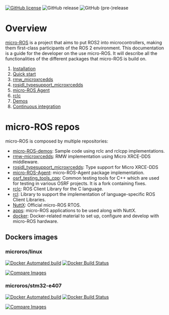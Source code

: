 [![GitHub license](https://img.shields.io/github/license/microROS/micro-ROS-doc.svg)](https://github.com/microROS/micro-ROS-doc)
![GitHub release](https://img.shields.io/github/release/microROS/micro-ROS-doc.svg?label=last_release)
![GitHub (pre-)release](https://img.shields.io/github/release-pre/microROS/rmicro-ROS-doc.svg?label=pre_release)

# Overview 

[micro-ROS](https://microros.github.io/micro-ROS/) is a project that aims to put ROS2 into microcontrollers, making them first-class participants of the ROS 2 environment. 
This documentation is a guide for the developer on the use micro-ROS. 
It will describe all the functionalities of the different packages that micro-ROS is build on.


1. [Installation](Installation/README.md)
1. [Quick start](Quick_start/README.md)
1. [rmw_microxrcedds](rmw_microxrcedds/README.md)
1. [rosidl_typesupport_microxrcedds](rosidl_typesupport_microxrcedds/README.md)
1. [micro-ROS Agent](MicroROS_Agent/README.md)
1. [rclc](rclc/README.md)
1. [Demos](Demos/README.md)
1. [Continuous integration](Continuous_integration/README.md)

# micro-ROS repos

micro-ROS is composed by multiple repositories:

* [micro-ROS-demos](https://github.com/microROS/micro-ROS-demos):
    Sample code using rclc and rclcpp implementations.
* [rmw-microxrcedds](https://github.com/microROS/rmw-microxrcedds):
    RMW implementation using Micro XRCE-DDS middleware.
* [rosidl_typesupport_microxrcedds](https://github.com/microROS/rosidl_typesupport_microxrcedds):
    Type support for Micro XRCE-DDS
* [micro-ROS-Agent](https://github.com/microROS/micro-ROS-Agent):
    micro-ROS-Agent package implementation.
* [osrf_testing_tools_cpp](https://github.com/microROS/osrf_testing_tools_cpp):
    Common testing tools for C++ which are used for testing in various OSRF projects.
    It is a fork containing fixes.
* [rclc](https://github.com/microROS/rclc):
    ROS Client Library for the C language.
* [rcl](https://github.com/microROS/rcl):
    Library to support the implementation of language-specific ROS Client Libraries.
* [NuttX](https://github.com/microROS/NuttX):
    Official micro-ROS RTOS.
* [apps](https://github.com/microROS/apps):
    micro-ROS applications to be used along with NuttX.
* [docker](https://github.com/microROS/docker):
    Docker-related material to set up, configure and develop with micro-ROS hardware.

## Dockers images

### microros/linux

[![Docker Automated build](https://img.shields.io/docker/automated/microros/linux.svg?logo=docker)](https://hub.docker.com/r/microros/linux/)
[![Docker Build Status](https://img.shields.io/docker/build/microros/linux.svg?logo=docker)](https://hub.docker.com/r/microros/linux/)

[![Compare Images](https://images.microbadger.com/badges/image/microros/linux.svg)](https://microbadger.com/images/microros/linux)

### microros/stm32-e407

[![Docker Automated build](https://img.shields.io/docker/automated/microros/stm32-e407.svg?logo=docker)](https://hub.docker.com/r/microros/stm32-e407/)
[![Docker Build Status](https://img.shields.io/docker/build/microros/stm32-e407.svg?logo=docker)](https://hub.docker.com/r/microros/stm32-e407/)

[![Compare Images](https://images.microbadger.com/badges/image/microros/stm32-e407.svg)](https://microbadger.com/images/microros/stm32-e407)
